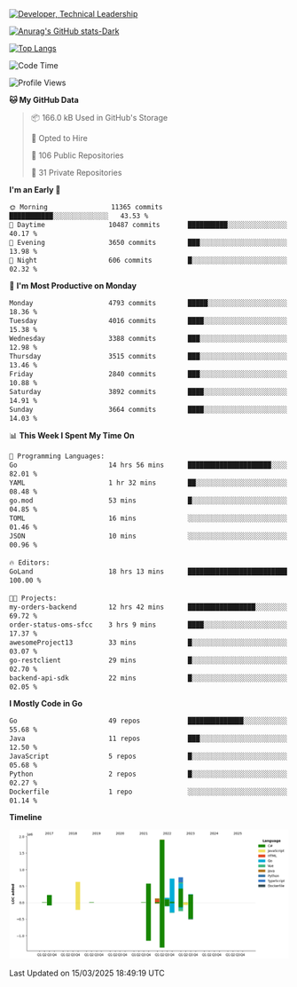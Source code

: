 <div>
  <a href="https://www.linkedin.com/in/arielpineiro/" target="_blank" rel="nofollow noopener noreferrer">
    <img src="https://img.shields.io/badge/-LinkedIn-%230077B5?style=for-the-badge&logo=linkedin&logoColor=white" alt="Developer, Technical Leadership" title="Ariel Piñeiro">
  </a>
</div>

[![Anurag's GitHub stats-Dark](https://github-readme-stats.vercel.app/api?username=arielsrv&show_icons=true&theme=dark#gh-dark-mode-only)](https://github.com/anuraghazra/github-readme-stats#gh-dark-mode-only)

[![Top Langs](https://github-readme-stats.vercel.app/api/top-langs/?username=arielsrv&layout=compact&langs_count=10&theme=dark#gh-dark-mode-only)](https://github.com/anuraghazra/github-readme-stats&theme=dark#gh-dark-mode-only)

<!--START_SECTION:waka-->
![Code Time](http://img.shields.io/badge/Code%20Time-1%2C164%20hrs%2049%20mins-blue)

![Profile Views](http://img.shields.io/badge/Profile%20Views-0-blue)

**🐱 My GitHub Data** 

> 📦 166.0 kB Used in GitHub's Storage 
 > 
> 💼 Opted to Hire
 > 
> 📜 106 Public Repositories 
 > 
> 🔑 31 Private Repositories 
 > 
**I'm an Early 🐤** 

```text
🌞 Morning                11365 commits       ███████████░░░░░░░░░░░░░░   43.53 % 
🌆 Daytime                10487 commits       ██████████░░░░░░░░░░░░░░░   40.17 % 
🌃 Evening                3650 commits        ███░░░░░░░░░░░░░░░░░░░░░░   13.98 % 
🌙 Night                  606 commits         █░░░░░░░░░░░░░░░░░░░░░░░░   02.32 % 
```
📅 **I'm Most Productive on Monday** 

```text
Monday                   4793 commits        █████░░░░░░░░░░░░░░░░░░░░   18.36 % 
Tuesday                  4016 commits        ████░░░░░░░░░░░░░░░░░░░░░   15.38 % 
Wednesday                3388 commits        ███░░░░░░░░░░░░░░░░░░░░░░   12.98 % 
Thursday                 3515 commits        ███░░░░░░░░░░░░░░░░░░░░░░   13.46 % 
Friday                   2840 commits        ███░░░░░░░░░░░░░░░░░░░░░░   10.88 % 
Saturday                 3892 commits        ████░░░░░░░░░░░░░░░░░░░░░   14.91 % 
Sunday                   3664 commits        ████░░░░░░░░░░░░░░░░░░░░░   14.03 % 
```


📊 **This Week I Spent My Time On** 

```text
💬 Programming Languages: 
Go                       14 hrs 56 mins      █████████████████████░░░░   82.01 % 
YAML                     1 hr 32 mins        ██░░░░░░░░░░░░░░░░░░░░░░░   08.48 % 
go.mod                   53 mins             █░░░░░░░░░░░░░░░░░░░░░░░░   04.85 % 
TOML                     16 mins             ░░░░░░░░░░░░░░░░░░░░░░░░░   01.46 % 
JSON                     10 mins             ░░░░░░░░░░░░░░░░░░░░░░░░░   00.96 % 

🔥 Editors: 
GoLand                   18 hrs 13 mins      █████████████████████████   100.00 % 

🐱‍💻 Projects: 
my-orders-backend        12 hrs 42 mins      █████████████████░░░░░░░░   69.72 % 
order-status-oms-sfcc    3 hrs 9 mins        ████░░░░░░░░░░░░░░░░░░░░░   17.37 % 
awesomeProject13         33 mins             █░░░░░░░░░░░░░░░░░░░░░░░░   03.07 % 
go-restclient            29 mins             █░░░░░░░░░░░░░░░░░░░░░░░░   02.70 % 
backend-api-sdk          22 mins             █░░░░░░░░░░░░░░░░░░░░░░░░   02.05 % 
```

**I Mostly Code in Go** 

```text
Go                       49 repos            ██████████████░░░░░░░░░░░   55.68 % 
Java                     11 repos            ███░░░░░░░░░░░░░░░░░░░░░░   12.50 % 
JavaScript               5 repos             █░░░░░░░░░░░░░░░░░░░░░░░░   05.68 % 
Python                   2 repos             █░░░░░░░░░░░░░░░░░░░░░░░░   02.27 % 
Dockerfile               1 repo              ░░░░░░░░░░░░░░░░░░░░░░░░░   01.14 % 
```



**Timeline**

![Lines of Code chart](https://raw.githubusercontent.com/arielsrv/arielsrv/main/assets/bar_graph.png)


 Last Updated on 15/03/2025 18:49:19 UTC
<!--END_SECTION:waka-->
